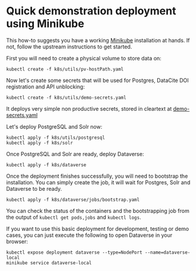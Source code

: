 # Quick demonstration deployment using Minikube

This how-to suggests you have a working [Minikube](https://kubernetes.io/docs/setup/minikube/)
installation at hands. If not, follow the upstream instructions to get started.

First you will need to create a physical volume to store data on:
```
kubectl create -f k8s/utils/pv-hostPath.yaml
```

Now let's create some secrets that will be used for Postgres, DataCite DOI
registration and API unblocking:
```
kubectl create -f k8s/utils/demo-secrets.yaml
```
It deploys very simple non productive secrets, stored in cleartext at [demo-secrets.yaml](../k8s/utils/demo-secrets.yaml)

Let's deploy PostgreSQL and Solr now:
```
kubectl apply -f k8s/utils/postgresql
kubectl apply -f k8s/solr
```

Once PostgreSQL and Solr are ready, deploy Dataverse:
```
kubectl apply -f k8s/dataverse
```

Once the deployment finishes successfully, you will need to bootstrap the installation.
You can simply create the job, it will wait for Postgres, Solr and Dataverse to be ready.
```
kubectl apply -f k8s/dataverse/jobs/bootstrap.yaml
```

You can check the status of the containers and the bootstrapping job from
the output of `kubectl get pods,jobs` and `kubectl logs`.

If you want to use this basic deployment for development, testing or demo cases,
you can just execute the following to open Dataverse in your browser:
```
kubectl expose deployment dataverse --type=NodePort --name=dataverse-local
minikube service dataverse-local
```
